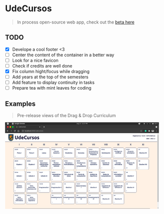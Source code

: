# UdeCursos
> In process open-source web app, check out the [beta here](http://cxrlosk.me/udecursos/)

## TODO
- [x] Develope a cool footer <3
- [ ] Center the content of the container in a better way
- [ ] Look for a nice favicon
- [ ] Check if credits are well done
- [x] Fix column hight/focus while dragging
- [ ] Add years at the top of the semesters
- [ ] Add feature to display continuity in tasks
- [ ] Prepare tea with mint leaves for coding

## Examples
> Pre-release views of the Drag & Drop Curriculum

![image](assets/Screenshot2021-08-23.png)


<br>
